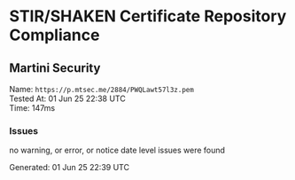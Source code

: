 # STIR/SHAKEN Certificate Repository Compliance

## Martini Security

Name: `https://p.mtsec.me/2884/PWQLawt57l3z.pem`\
Tested At: 01 Jun 25 22:38 UTC\
Time: 147ms

### Issues

no warning, or error, or notice date level issues were found

Generated: 01 Jun 25 22:39 UTC
